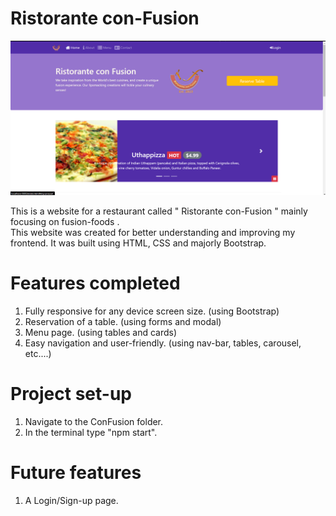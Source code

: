 # Ristorante con-Fusion
![Screenshot](Image.png)

This is a website for a restaurant called " Ristorante con-Fusion " mainly focusing on fusion-foods .  
This website was created for better understanding and improving my frontend. It was built using HTML, CSS and majorly Bootstrap.


# Features completed
1. Fully responsive for any device screen size. (using Bootstrap)
2. Reservation of a table. (using forms and modal)
3. Menu page. (using tables and cards)
4. Easy navigation and user-friendly. (using nav-bar, tables, carousel, etc....)

# Project set-up
1. Navigate to the ConFusion folder.       
2. In the terminal type "npm start".

# Future features
1. A Login/Sign-up page.
